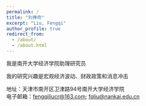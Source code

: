 ```yaml
---
permalink: /
title: "刘俸奇"
excerpt: "Liu, Fengqi"
author_profile: true
redirect_from: 
  - /about/
  - /about.html
---
```


我是南开大学经济学院助理研究员<br />

我的研究兴趣是宏观经济波动、财政政策和消息冲击<br />

地址：天津市南开区卫津路94号南开大学经济学院<br>
电子邮箱：fengqiliucr@163.com; fqliu@nankai.edu.cn<br>
<br>
<br>

